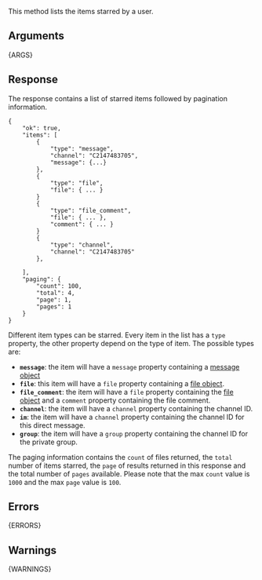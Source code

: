 This method lists the items starred by a user.

## Arguments

{ARGS}


## Response

The response contains a list of starred items followed by pagination
information.

	{
		"ok": true,
		"items": [
			{
				"type": "message",
				"channel": "C2147483705",
				"message": {...}
			},
			{
				"type": "file",
				"file": { ... }
			}
			{
				"type": "file_comment",
				"file": { ... },
				"comment": { ... }
			}
			{
				"type": "channel",
				"channel": "C2147483705"
			},

		],
		"paging": {
			"count": 100,
			"total": 4,
			"page": 1,
			"pages": 1
		}
	}

Different item types can be starred. Every item in the list has a `type` property, the
other property depend on the type of item. The possible types are:

 * **`message`**: the item will have a `message` property containing a [message object](/docs/messages)
 * **`file`**: this item will have a `file` property containing a [file object](/types/file).
 * **`file_comment`**: the item will have a `file` property containing the [file object](/types/file) and a `comment` property containing the file comment.
 * **`channel`**: the item will have a `channel` property containing the channel ID.
 * **`im`**: the item will have a `channel` property containing the channel ID for this direct message.
 * **`group`**: the item will have a `group` property containing the channel ID for the private group.

The paging information contains the `count` of files returned, the `total`
number of items starred, the `page` of results returned in this response and
the total number of `pages` available. Please note that the max `count` value is `1000` and the max `page` value is `100`.

## Errors

{ERRORS}

## Warnings

{WARNINGS}
